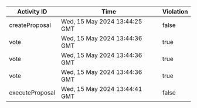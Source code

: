| Activity ID | Time | Violation |
| --- | --- | --- |
| createProposal | Wed, 15 May 2024 13:44:25 GMT | false |
| vote | Wed, 15 May 2024 13:44:36 GMT | true |
| vote | Wed, 15 May 2024 13:44:36 GMT | true |
| vote | Wed, 15 May 2024 13:44:36 GMT | true |
| executeProposal | Wed, 15 May 2024 13:44:41 GMT | false |